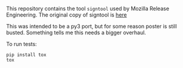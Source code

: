 This repository contains the tool `signtool` used by Mozilla Release Engineering.
The original copy of signtool is [here](https://github.com/mozilla/build-tools/blob/master/release/signing/signtool.py)

This was intended to be a py3 port, but for some reason poster is still busted.  Something tells me this needs a bigger overhaul.

To run tests:
```
pip install tox
tox
```
